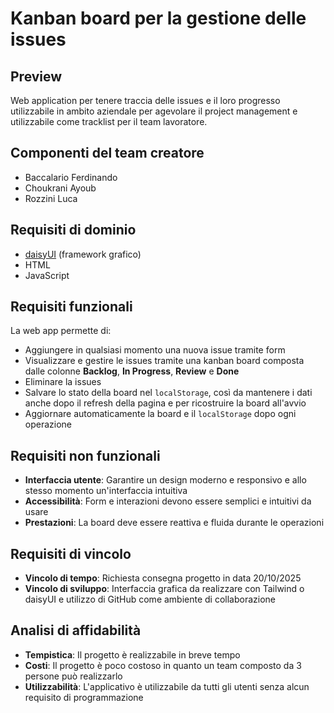 # Kanban board per la gestione delle issues
## Preview 
Web application per tenere traccia delle issues e il loro progresso utilizzabile in ambito aziendale
per agevolare il project management e utilizzabile come tracklist per il team lavoratore.

## Componenti del team creatore
- Baccalario Ferdinando
- Choukrani Ayoub
- Rozzini Luca

## Requisiti di dominio
- [daisyUI](https://daisyui.com/) (framework grafico)
- HTML
- JavaScript

## Requisiti funzionali
La web app permette di:
- Aggiungere in qualsiasi momento una nuova issue tramite form
- Visualizzare e gestire le issues tramite una kanban board composta dalle colonne **Backlog**, **In Progress**, **Review** e **Done**
- Eliminare la issues
- Salvare lo stato della board nel `localStorage`, così da mantenere i dati anche dopo il refresh della pagina e per ricostruire la board all'avvio
- Aggiornare automaticamente la board e il `localStorage` dopo ogni operazione

## Requisiti non funzionali
- **Interfaccia utente**: Garantire un design moderno e responsivo e allo stesso momento un'interfaccia intuitiva
- **Accessibilità**: Form e interazioni devono essere semplici e intuitivi da usare
- **Prestazioni**: La board deve essere reattiva e fluida durante le operazioni

## Requisiti di vincolo
- **Vincolo di tempo**: Richiesta consegna progetto in data 20/10/2025
- **Vincolo di sviluppo**: Interfaccia grafica da realizzare con Tailwind o daisyUI e utilizzo di GitHub come ambiente di collaborazione

## Analisi di affidabilità
- **Tempistica**: Il progetto è realizzabile in breve tempo
- **Costi**: Il progetto è poco costoso in quanto un team composto da 3 persone può realizzarlo
- **Utilizzabilità**: L'applicativo è utilizzabile da tutti gli utenti senza alcun requisito di programmazione
